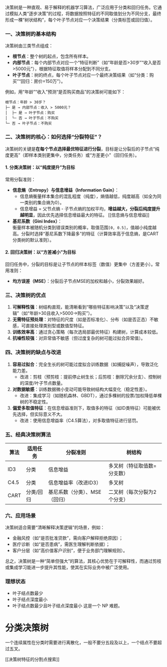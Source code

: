 
决策树是一种直观、易于解释的机器学习算法，广泛应用于分类和回归任务。它通过模拟人类“逐步决策”的过程，将数据按照特征的不同取值划分为不同分支，最终形成一棵“树状结构”，每个叶子节点对应一个决策结果（分类标签或回归值）。

### **一、决策树的基本结构**  
决策树由三类节点组成：  
- **根节点**：整个树的起点，包含所有样本。  
- **内部节点**：每个内部节点对应一个“特征判断”（如“年龄是否>30岁”“收入是否>5000元”），根据特征取值将样本分配到不同分支。  
- **叶子节点**：树的终点，每个叶子节点对应一个最终决策结果（如“分类：购买”“回归：房价=150万”）。  

例如，用“年龄”“收入”预测“是否购买商品”的决策树可能如下：  
```
根节点：年龄 > 30岁？  
├─ 是 → 内部节点：收入 > 5000元？  
│  ├─ 是 → 叶子节点：购买  
│  └─ 否 → 叶子节点：不购买  
└─ 否 → 叶子节点：不购买  
```

### **二、决策树的核心：如何选择“分裂特征”？**  
决策树的关键是**在每个节点选择最优特征进行分裂**，目标是让分裂后的子节点“纯度更高”（即样本类别更集中，分类任务）或“方差更小”（回归任务）。  

#### 1. 分类决策树：以“纯度提升”为目标  
常用分裂准则：  
- **信息熵（Entropy）与信息增益（Information Gain）**：  
  - 信息熵衡量样本集合的混乱程度（纯度），熵值越低，纯度越高（如全为同一类别的集合熵为0）。  
  - 信息增益 = 父节点熵 - 子节点熵的加权平均，**增益越大，分裂后纯度提升越明显**，因此优先选择信息增益最大的特征。  [[信息熵与信息增益]]
- **基尼系数（Gini Index）**：  
  衡量样本被随机分类到错误类别的概率，取值范围`[0, 0.5]`，值越小纯度越高。分裂时选择“基尼系数下降最多”的特征（计算效率高于信息熵，是CART分类树的默认准则）。  

#### 2. 回归决策树：以“方差减小”为目标  
回归任务中，分裂的目标是让子节点的样本标签（数值）更集中（方差更小）。常用准则：  
- **均方误差（MSE）**：分裂后子节点MSE的加权和越小，分裂效果越好。  

### **三、决策树的优点**  
1. **可解释性强**：树结构直观，能清晰看到“哪些特征影响决策”以及“决策逻辑”（如“年龄>30且收入>5000→购买”）。  
2. **无需特征预处理**：对特征的尺度（如是否标准化）、分布（如是否正态）不敏感，可直接处理类别型或数值型特征。  
3. **训练效率高**：通过贪心策略（每次选局部最优特征）构建树，计算成本较低。  
4. **抗噪性较强**：对异常值不敏感（但过度复杂的树可能过拟合异常值）。  

### **四、决策树的缺点与改进**  
1. **容易过拟合**：完全生长的树可能过度拟合训练数据（如捕捉噪声），导致泛化能力差。  
   - 改进：剪枝（预剪枝：提前停止树生长；后剪枝：删除冗余分支）、控制树的深度/叶子节点数量。  
2. **对数据敏感**：训练数据微小变动可能导致树结构大幅变化（稳定性差）。  
   - 改进：集成学习（如随机森林、GBDT），通过多棵树的投票/加权降低单棵树的不稳定性。  
3. **偏爱多取值特征**：在信息增益准则下，取值多的特征（如ID类特征）可能被优先选择，但实际意义不大。  
   - 改进：使用信息增益率（C4.5算法），对多取值特征进行惩罚。  

### **五、经典决策树算法**  
| 算法       | 适用任务 | 分裂准则               | 树结构       |  
|------------|----------|------------------------|--------------|  
| ID3        | 分类     | 信息增益               | 多叉树（特征取值数=分支数） |  
| C4.5       | 分类     | 信息增益率（改进ID3）   | 多叉树       |  
| CART       | 分类/回归 | 基尼系数（分类）、MSE（回归） | 二叉树（每次分裂为2个分支） |  

### **六、应用场景**  
决策树适合需要“清晰解释决策逻辑”的场景，例如：  
- 金融风控（如“是否批准贷款”，需向客户解释拒绝原因）；  
- 医疗诊断（如“是否患病”，需医生理解判断依据）；  
- 客户分层（如“高价值客户识别”，便于业务部门理解规则）。  

总之，决策树是一种“简单但强大”的算法，其核心优势在于可解释性，而通过剪枝或集成学习能进一步提升其性能，使其在实际业务中被广泛使用。

### 理想状态
- 叶子结点数最少
- 叶子结点深度最小
- 叶子结点数最少且叶子结点深度最小
这是一个 NP 难题。

# 分类决策树

一个连续属性在分类时需要进行离散化，一般不要分五段及以上，一个结点不要超过五叉。

[[决策树特征的分割点搜索]]